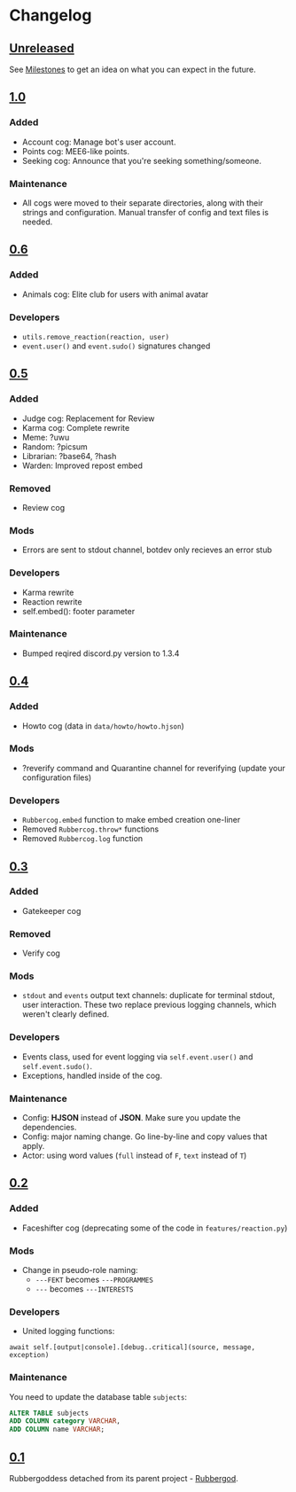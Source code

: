 # Changelog

## [Unreleased]

See [Milestones](https://github.com/sinus-x/rubbergoddess/milestones) to get an idea on what you can expect in the future.

## [1.0]

### Added

- Account cog: Manage bot's user account.
- Points cog: MEE6-like points.
- Seeking cog: Announce that you're seeking something/someone.

### Maintenance

- All cogs were moved to their separate directories, along with their strings and configuration. Manual transfer of config and text files is needed.

## [0.6]

### Added

- Animals cog: Elite club for users with animal avatar

### Developers

- `utils.remove_reaction(reaction, user)`
- `event.user()` and `event.sudo()` signatures changed

## [0.5]

### Added

- Judge cog: Replacement for Review
- Karma cog: Complete rewrite
- Meme: ?uwu
- Random: ?picsum
- Librarian: ?base64, ?hash
- Warden: Improved repost embed

### Removed

- Review cog

### Mods

- Errors are sent to stdout channel, botdev only recieves an error stub

### Developers

- Karma rewrite
- Reaction rewrite
- self.embed(): footer parameter

### Maintenance

- Bumped reqired discord.py version to 1.3.4

## [0.4]

### Added

- Howto cog (data in `data/howto/howto.hjson`)

### Mods

- ?reverify command and Quarantine channel for reverifying (update your configuration files)

### Developers

- `Rubbercog.embed` function to make embed creation one-liner
- Removed `Rubbercog.throw*` functions
- Removed `Rubbercog.log` function

## [0.3]
### Added
- Gatekeeper cog

### Removed
- Verify cog

### Mods
- `stdout` and `events` output text channels: duplicate for terminal stdout, user interaction.
These two replace previous logging channels, which weren't clearly defined.

### Developers
- Events class, used for event logging via `self.event.user()` and `self.event.sudo()`.
- Exceptions, handled inside of the cog.

### Maintenance
- Config: **HJSON** instead of **JSON**. Make sure you update the dependencies.
- Config: major naming change. Go line-by-line and copy values that apply.
- Actor: using word values (`full` instead of `F`, `text` instead of `T`)

## [0.2]
### Added
- Faceshifter cog (deprecating some of the code in `features/reaction.py`)

### Mods
- Change in pseudo-role naming:
  - `---FEKT` becomes `---PROGRAMMES`
  - `---` becomes `---INTERESTS`

### Developers
- United logging functions:

```
await self.[output|console].[debug..critical](source, message, exception)
```

### Maintenance
You need to update the database table `subjects`:

```sql
ALTER TABLE subjects
ADD COLUMN category VARCHAR,
ADD COLUMN name VARCHAR;
```

## [0.1]
Rubbergoddess detached from its parent project - [Rubbergod](https://github.com/Toaster192/rubbergod).



[Unreleased]: https://github.com/sinus-x/rubbergoddess/compare/v1.0.0...devel
[1.0]: https://github.com/sinus-x/rubbergoddess/compare/v0.6.1...v1.0.0
[0.6]: https://github.com/sinus-x/rubbergoddess/compare/v0.5.3...v0.6.1
[0.5]: https://github.com/sinus-x/rubbergoddess/compare/v0.4.2...v0.5.3
[0.4]: https://github.com/sinus-x/rubbergoddess/compare/v0.3.0...v0.4.2
[0.3]: https://github.com/sinus-x/rubbergoddess/compare/v0.2.2...v0.3.0
[0.2]: https://github.com/sinus-x/rubbergoddess/compare/v0.1.0...v0.2.2
[0.1]: https://github.com/sinus-x/rubbergoddess/releases/tag/v0.1.0

